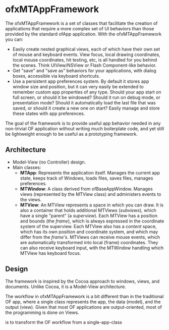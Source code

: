 # ofxMTAppFramework

The ofxMTAppFramework is a set of classes that facilitate the creation of applications that require a more complex set of UI behaviors than those provided by the standard ofApp application. With the ofxMTAppFramework you can:

* Easily create nested graphical views, each of which have their own set of mouse and keyboard events. View focus, local drawing coordinates, local mouse coordinates, hit testing, etc, is all handled for you behind the scenes. Think UIView/NSView or Flash Component-like behavior.
* Get "save" and "save as" behaviors for your applications, with dialog boxes, accessible via keyboard shortcuts.
* Use a persistent app preferences system. By default it stores app window size and position, but it can very easily be extended to remember custom app properties of any type. Should your app start on full screen, or should it be windowed? Should it run on debug mode, or presentation mode? Should it automatically load the last file that was saved, or should it create a new one on start? Easily manage and store these states with app preferences.

The goal of the framework is to provide useful app behavior needed in any non-trivial OF application without writing much boilerplate code, and yet still be lightweight enough to be useful as a prototyping framework.

## Architecture
* Model-View (no Controller) design.
* Main classes:
  - **MTApp**: Represents the application itself. Manages the current app state, keeps track of Windows, loads files, saves files, manages preferences.
  - **MTWindow**: A class derived from ofBaseAppWindow. Manages views (represented by the MTView class) and administers events to the views.
  - **MTView**: An MTView represents a space in which you can draw. It is also a container that holds additional MTViews (*subviews*), which have a single "parent" (a *superview*). Each MTView has a position and bounds (the *frame*), which is always expressed in the coordinate system of the superview. Each MTView also has a *content* space, which has its own position and coordinate system, and which may differ from the *frame's*. MTViews can receive mouse events, which are automatically transformed into local (frame) coordinates. They can also receive keyboard input, with the MTWindow handling which MTView has keyboard focus.

## Design
The framework is inspired by the Cocoa approach to windows, views, and documents. Unlike Cocoa, it is a Model-View architecture.

The workflow in ofxMTAppFramework is a bit different than in the traditional OF app, where a single class represents the app, the data (model), and the output (view). Given that most OF applications are output-oriented, most of the programming is done on Views.

is to transform the OF workflow from a single-app-class
